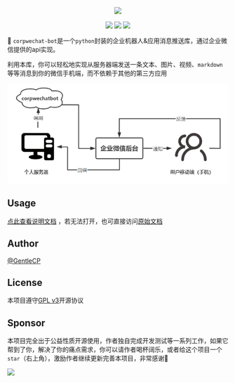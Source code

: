 <p align="center">
<a href="https://github.com/GentleCP/corpwechat-bot"><img width="300" src="https://gitee.com/gentlecp/ImgUrl/raw/master/20210425111523.png"></a>
</p>

<p align="center">
<a href="https://hits.seeyoufarm.com"><img src="https://hits.seeyoufarm.com/api/count/incr/badge.svg?url=https%3A%2F%2Fgithub.com%2FGentleCP%2Fcorpwechat-bot&count_bg=%2379C83D&title_bg=%23555555&icon=&icon_color=%23E7E7E7&title=hits&edge_flat=false"/></a>
<a ><img src="https://img.shields.io/badge/python-3.5%2B-blue"/></a>
<a ><img src="https://img.shields.io/pypi/v/corpwechatbot"/></a>
</p>

👋 `corpwechat-bot`是一个`python`封装的企业机器人&应用消息推送库，通过企业微信提供的api实现。

利用本库，你可以轻松地实现从服务器端发送一条文本、图片、视频、`markdown`等等消息到你的微信手机端，而不依赖于其他的第三方应用

![](docs/img/work_mechanism.png)
## Usage
[点此查看说明文档](https://gentlecp.github.io/corpwechat-bot/) ，若无法打开，也可直接访问[原始文档](docs/index.md)

## Author

[@GentleCP](https://github.com/GentleCP)

## License

本项目遵守[GPL v3](LICENSE)开源协议

##  Sponsor

本项目完全出于公益性质开源使用，作者独自完成开发测试等一系列工作，如果它帮到了你，解决了你的痛点需求，你可以请作者喝杯阔乐，或者给这个项目一个`star`（右上角），激励作者继续更新完善本项目，非常感谢🙏

![](https://cdn.jsdelivr.net/gh/GentleCP/ImgUrl/1411624691159_.pic_hd.jpg)

